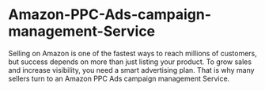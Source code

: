 # Amazon-PPC-Ads-campaign-management-Service
Selling on Amazon is one of the fastest ways to reach millions of customers, but success depends on more than just listing your product. To grow sales and increase visibility, you need a smart advertising plan. That is why many sellers turn to an Amazon PPC Ads campaign management Service. 
